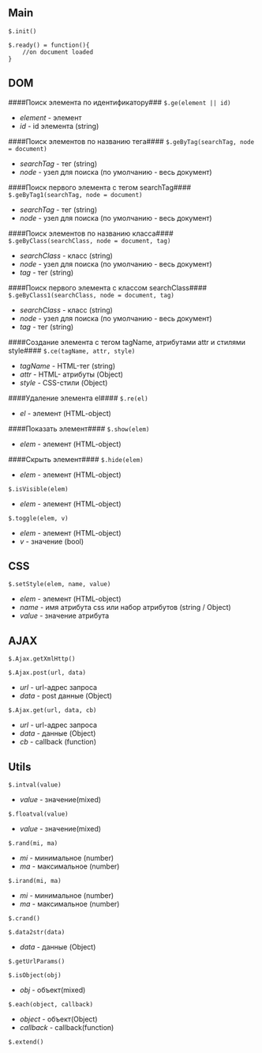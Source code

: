 ## Main
`$.init()`

    $.ready() = function(){
        //on document loaded
    }
## DOM
####Поиск элемента по идентификатору###
`$.ge(element || id)`
* _element_ - элемент
* _id_ - id элемента (string)

####Поиск элементов по названию тега####
`$.geByTag(searchTag, node = document)`
* _searchTag_ - тег (string)
* _node_ - узел для поиска (по умолчанию - весь документ)

####Поиск первого элемента с тегом searchTag####
`$.geByTag1(searchTag, node = document)`
* _searchTag_ - тег (string)
* _node_ - узел для поиска (по умолчанию - весь документ)

####Поиск элементов по названию класса####
`$.geByClass(searchClass, node = document, tag)`
* _searchClass_ - класс (string)
* _node_ - узел для поиска (по умолчанию - весь документ) 
* _tag_ - тег (string)

####Поиск первого элемента с классом searchClass####
`$.geByClass1(searchClass, node = document, tag)`
* _searchClass_ - класс (string)
* _node_ - узел для поиска (по умолчанию - весь документ)
* _tag_ - тег (string)

####Создание элемента с тегом tagName, атрибутами attr и стилями style####
`$.ce(tagName, attr, style)`
* _tagName_ - HTML-тег (string)
* _attr_ - HTML- атрибуты (Object)
* _style_ - CSS-стили (Object)

####Удаление элемента el####
`$.re(el)`
* _el_ - элемент (HTML-object)

####Показать элемент####
`$.show(elem)`
* _elem_ - элемент (HTML-object)

####Скрыть элемент####
`$.hide(elem)`
* _elem_ - элемент (HTML-object)

`$.isVisible(elem)`
* _elem_ - элемент (HTML-object)

`$.toggle(elem, v)`
* _elem_ - элемент (HTML-object)
* _v_ - значение (bool)

## CSS
`$.setStyle(elem, name, value)`
* _elem_ - элемент (HTML-object)
* _name_ - имя атрибута css или набор атрибутов (string / Object)
* _value_ - значение атрибута

## AJAX
`$.Ajax.getXmlHttp()`

`$.Ajax.post(url, data)`
* _url_ - url-адрес запроса
* _data_ - post данные (Object)

`$.Ajax.get(url, data, cb)`
* _url_ - url-адрес запроса
* _data_ - данные (Object)
* _cb_ - callback (function)

## Utils
`$.intval(value)`
* _value_ - значение(mixed)

`$.floatval(value)`
* _value_ - значение(mixed)

`$.rand(mi, ma)`
* _mi_ - минимальное (number)
* _ma_ - максимальное (number)

`$.irand(mi, ma)`
* _mi_ - минимальное (number)
* _ma_ - максимальное (number)

`$.crand()`

`$.data2str(data)`
* _data_ - данные (Object)

`$.getUrlParams()`

`$.isObject(obj)`
* _obj_ - объект(mixed)

`$.each(object, callback)`
* _object_ - объект(Object)
* _callback_ - callback(function)

`$.extend()`
